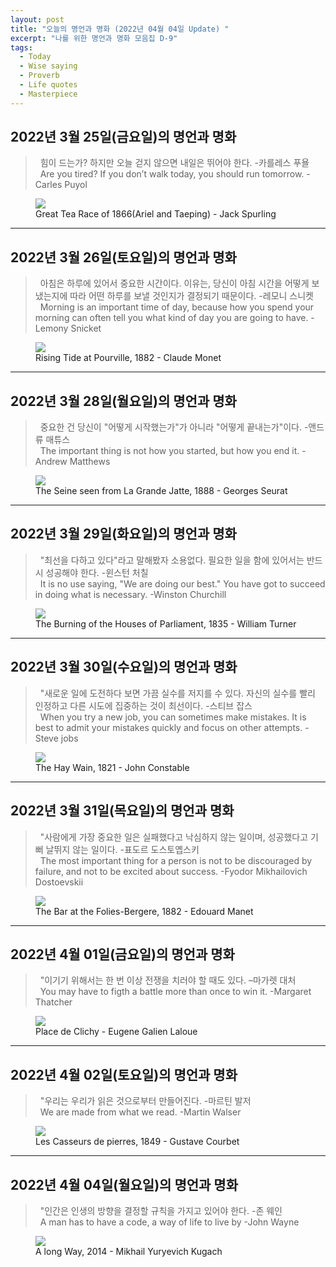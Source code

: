 ```yaml
---
layout: post
title: "오늘의 명언과 명화 (2022년 04월 04일 Update) "
excerpt: "나를 위한 명언과 명화 모음집 D-9"
tags: 
  - Today
  - Wise saying
  - Proverb
  - Life quotes
  - Masterpiece
---
```

## 2022년 3월 25일(금요일)의 명언과 명화

> &nbsp; 힘이 드는가? 하지만 오늘 걷지 않으면 내일은 뛰어야 한다. -카를레스 푸욜 <br/> 
&nbsp; Are you tired? If you don’t walk today, you should run tomorrow. -Carles Puyol

<figure>
    <a href="/images/Wise-Masterpiece/Jack_Spurling_1.jpg"><img src="/images/Wise-Masterpiece/Jack_Spurling_1.jpg"></a>
    <figcaption> Great Tea Race of 1866(Ariel and Taeping) - Jack Spurling </figcaption>
</figure>

---

## 2022년 3월 26일(토요일)의 명언과 명화

> &nbsp; 아침은 하루에 있어서 중요한 시간이다. 이유는, 당신이 아침 시간을 어떻게 보냈는지에 따라 어떤 하루를 보낼 것인지가 결정되기 때문이다. -레모니 스니켓 <br/> 
&nbsp; Morning is an important time of day, because how you spend your morning can often tell you what kind of day you are going to have. -Lemony Snicket

<figure>
    <a href="/images/Wise-Masterpiece/Claude_Monet_1.jpg"><img src="/images/Wise-Masterpiece/Claude_Monet_1.jpg"></a>
    <figcaption> Rising Tide at Pourville, 1882 - Claude Monet </figcaption>
</figure>

---

## 2022년 3월 28일(월요일)의 명언과 명화

> &nbsp; 중요한 건 당신이 "어떻게 시작했는가"가 아니라 "어떻게 끝내는가"이다. -앤드류 매튜스 <br/> 
&nbsp; The important thing is not how you started, but how you end it. -Andrew Matthews

<figure>
    <a href="/images/Wise-Masterpiece/Georges_Seurat_1.jpg"><img src="/images/Wise-Masterpiece/Georges_Seurat_1.jpg"></a>
    <figcaption> The Seine seen from La Grande Jatte, 1888 - Georges Seurat </figcaption>
</figure>

---

## 2022년 3월 29일(화요일)의 명언과 명화

> &nbsp; "최선을 다하고 있다"라고 말해봤자 소용없다. 필요한 일을 함에 있어서는 반드시 성공해야 한다. -윈스턴 처칠 <br/>
&nbsp; It is no use saying, "We are doing our best." You have got to succeed in doing what is necessary. -Winston Churchill

<figure>
    <a href="/images/Wise-Masterpiece/William_Turner_1.jpg"><img src="/images/Wise-Masterpiece/William_Turner_1.jpg"></a>
    <figcaption> The Burning of the Houses of Parliament, 1835 - William Turner </figcaption>
</figure>

---

## 2022년 3월 30일(수요일)의 명언과 명화

> &nbsp; "새로운 일에 도전하다 보면 가끔 실수를 저지를 수 있다. 자신의 실수를 빨리 인정하고 다른 시도에 집중하는 것이 최선이다. -스티브 잡스 <br/>
&nbsp; When you try a new job, you can sometimes make mistakes. It is best to admit your mistakes quickly and focus on other attempts. -Steve jobs

<figure>
    <a href="/images/Wise-Masterpiece/John_Constable_1.jpg"><img src="/images/Wise-Masterpiece/John_Constable_1.jpg"></a>
    <figcaption> The Hay Wain, 1821 - John Constable </figcaption>
</figure>

---

## 2022년 3월 31일(목요일)의 명언과 명화

> &nbsp; "사람에게 가장 중요한 일은 실패했다고 낙심하지 않는 일이며, 성공했다고 기뻐 날뛰지 않는 일이다. -표도르 도스토옙스키 <br/>
&nbsp; The most important thing for a person is not to be discouraged by failure, and not to be excited about success. -Fyodor Mikhailovich Dostoevskii

<figure>
    <a href="/images/Wise-Masterpiece/Edouard_Manet_1.jpg"><img src="/images/Wise-Masterpiece/Edouard_Manet_1.jpg"></a>
    <figcaption> The Bar at the Folies-Bergere, 1882 - Edouard Manet </figcaption>
</figure>

---

## 2022년 4월 01일(금요일)의 명언과 명화

> &nbsp; "이기기 위해서는 한 번 이상 전쟁을 치러야 할 때도 있다. –마가렛 대처 <br/>
&nbsp; You may have to figth a battle more than once to win it. -Margaret Thatcher

<figure>
    <a href="/images/Wise-Masterpiece/Eugene_Galien_Laloue_1.jpg"><img src="/images/Wise-Masterpiece/Eugene_Galien_Laloue_1.jpg"></a>
    <figcaption> Place de Clichy - Eugene Galien Laloue </figcaption>
</figure>

---

## 2022년 4월 02일(토요일)의 명언과 명화

> &nbsp; "우리는 우리가 읽은 것으로부터 만들어진다. -마르틴 발저 <br/>
&nbsp; We are made from what we read. -Martin Walser

<figure>
    <a href="/images/Wise-Masterpiece/Gustave_Courbet_1.jpg"><img src="/images/Wise-Masterpiece/Gustave_Courbet_1.jpg"></a>
    <figcaption> Les Casseurs de pierres, 1849 - Gustave Courbet </figcaption>
</figure>

---

## 2022년 4월 04일(월요일)의 명언과 명화

> &nbsp; "인간은 인생의 방향을 결정할 규칙을 가지고 있어야 한다. -존 웨인 <br/>
&nbsp; A man has to have a code, a way of life to live by -John Wayne

<figure>
    <a href="/images/Wise-Masterpiece/Mikhail_Yuryevich_Kugach_1.jpg"><img src="/images/Wise-Masterpiece/Mikhail_Yuryevich_Kugach_1.jpg"></a>
    <figcaption> A long Way, 2014 - Mikhail Yuryevich Kugach </figcaption>
</figure>
